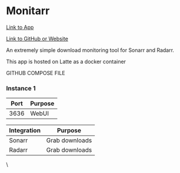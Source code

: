 # Monitarr

[Link to App](http://monitarr.lattemedia.tv/)

[Link to GitHub or Website](https://github.com/nickshanks347/monitarr)

An extremely simple download monitoring tool for Sonarr and Radarr.

This app is hosted on Latte as a docker container



GITHUB COMPOSE FILE

### Instance 1

| Port | Purpose |
| ---- | ------- |
| 3636 | WebUI   |

| Integration | Purpose        |
| ----------- | -------------- |
| Sonarr      | Grab downloads |
| Radarr      | Grab downloads |

\
